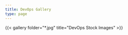 ```yaml
---
title: DevOps Gallery
type: page
---
```


{{< gallery folder="*.jpg" title="DevOps Stock Images" >}}
